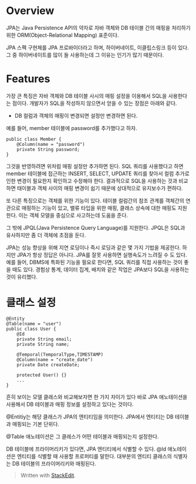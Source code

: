 # Overview

JPA는 Java Persistence API의 약자로 자바 객체와 DB 테이블 간의 매핑을 처리하기 위한 ORM(Object-Relational Mapping) 표준이다. 

JPA 스펙 구현체를 JPA 프로바이더라고 하며, 하이버네이트, 이클립스링크 등이 있다. 그 중 하이버네이트를 많이 들 사용하는데 그 이유는 인기가 많기 때문이다. 

#  Features

가장 큰 특징은 자바 객체와 DB 테이블 사시의 매핑 설정을 이용해서 SQL을 사용한다는 점이다. 개발자가 SQL을 작성하지 않으면서 얻을 수 있는 장점은 아래와 같다. 

* DB 컬럼과 객체의 매핑이 변경되면 설정만 변경하면 된다. 

예를 들어, member 테이블에 password를 추가했다고 하자. 
```
public class Member {
	@Column(name = "password")
	private String password;
}
```
그것을 반영하려면 위처럼 매핑 설정만 추가하면 된다. SQL 쿼리를 사용했다고 하면 member 테이블에 접근하는 INSERT, SELECT, UPDATE 쿼리를 찾아서 컬럼 추가로 인한 변경이 필요한지 확인하고 수정해야 한다. 결과적으로 SQL을 사용하는 것과 비교하면 태이블과 객체 사이의 매핑 변경이 쉽기 때문에 상대적으로 유지보수가 편하다. 

또 다른 특징으로는 객체를 위한 기능이 있다. 테이블 컬럼간의 참조 관계를 객체간의 연관으로 매핑하는 기능이 있고, 밸류 타입을 위한 매핑, 클래스 상속에 대한 매핑도 지원한다. 이는 객체 모델을 중심으로 사고하는데 도움을 준다. 

그 밖에 JPQL(Java Persistence Query Language)를 지원한다. JPQL은 SQL과 유사하지만 좀 더 객체에 초점을 둔다. 

JPA는 성능 향상을 위해 지연 로딩이나 즉시 로딩과 같은 몇 가지 기법을 제공한다. 하지만 JPA가 항상 정답은 아니다. JPA를 잘못 사용하면 실행속도가 느려질 수 도 있다. 예를 들어, DBMS에 특화된 기능을 필요로 한다면, SQL 쿼리를 직접 사용하는 것이 좋을 때도 있다. 경험상 통계, 데이터 집계, 배치와 같은 작업은 JPA보다 SQL을 사용하는 것이 유리했다. 

# 클래스 설정

```
@Entity
@Table(name = "user")
public class User {
	@Id
	private String email;
	private String name;

	@Temporal(TemporalType,TIMESTAMP)
	@Column(name = "create_date")
	private Date createDate;
	
	protected User() {}
	...
}
``` 

흔히 보이는 모델 클래스와 비교해보자면 한 가지 차이가 있다 바로 JPA 애노테이션을 사용해서 DB 테이블과 매핑 정보를 설정하고 있다는 것이다. 

@Entitiy는 해당 클래스가 JPA의 엔티티임을 의미한다. JPA에서 엔티티는 DB 테이블과 매핑되는 기본 단위다. 

@Table 애노테이션은 그 클래스가 어떤 테이블과 매핑되는지 설정한다. 

DB 테이블에 프라이머리키가 있다면, JPA 엔티티에서 식별할 수 있다. @Id 애노테이션은 엔티티를 식별할 때 사용할 프로퍼티를 말한다. 대부분의 엔티티 클래스의 식별자는 DB 테이블의 프라이머리키와 매핑된다. 







> Written with [StackEdit](https://stackedit.io/).
<!--stackedit_data:
eyJoaXN0b3J5IjpbLTU0OTk0ODIyNCwtMjE0NjczNjE0NywtMz
MzOTY4NjYwXX0=
-->